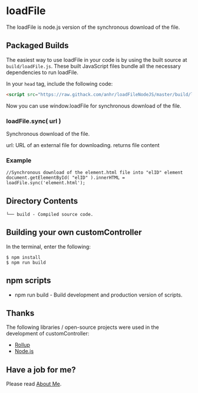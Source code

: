 ﻿# loadFile
The loadFile is node.js version of the synchronous download of the file.

## Packaged Builds
The easiest way to use loadFile in your code is by using the built source at `build/loadFile.js`.
These built JavaScript files bundle all the necessary dependencies to run loadFile.

In your `head` tag, include the following code:
```html
<script src="https://raw.githack.com/anhr/loadFileNodeJS/master/build/loadFile.js"></script>
```

Now you can use window.loadFile for synchronous download of the file.

### loadFile.sync( url )

Synchronous download of the file.

url: URL of an external file for downloading.
returns file content

### Example
```
//Synchronous download of the element.html file into "elID" element
document.getElementById( "elID" ).innerHTML = loadFile.sync('element.html');
```

## Directory Contents

```
└── build - Compiled source code.
```

## Building your own customController

In the terminal, enter the following:

```
$ npm install
$ npm run build
```

## npm scripts

- npm run build - Build development and production version of scripts.

## Thanks
The following libraries / open-source projects were used in the development of customController:
 * [Rollup](https://rollupjs.org)
 * [Node.js](http://nodejs.org/)

 ## Have a job for me?
Please read [About Me](https://anhr.github.io/AboutMe/).
